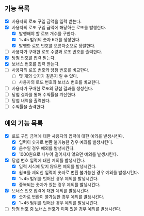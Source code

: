 ## 기능 목록
* [X] 사용자의 로또 구입 금액을 입력 받는다.
* [X] 사용자의 로또 구입 금액에 해당하는 로또를 발행한다.
  * [X] 발행해야 할 로또 개수를 구한다.
  * [X] 1~45 범위의 숫자 6개를 생성한다.
  * [X] 발행한 로또 번호를 오름차순으로 정렬한다.
* [ ] 사용자가 구매한 로또 수량과 로또 번호를 출력한다.
* [X] 당첨 번호를 입력 받는다.
* [X] 보너스 번호를 입력 받는다.
* [ ] 사용자의 로또 번호와 당첨 번호를 비교한다.
  * [ ] 몇 개의 숫자가 같은지 알 수 있다.
  * [ ] 사용자의 로또 번호와 보너스 번호를 비교한다.
* [ ] 사용자가 구매한 로또의 당첨 결과를 생성한다.
* [ ] 당첨 결과를 통해 수익률을 계산한다.
* [ ] 당첨 내역을 출력한다.
* [ ] 수익률을 출력한다.

## 예외 기능 목록
* [X] 로또 구입 금액에 대한 사용자의 입력에 대한 예외를 발생시킨다.
  * [X] 입력이 숫자로 변환 불가능한 경우 예외를 발생시킨다.
  * [X] 음수일 경우 예외를 발생시킨다.
  * [X] 1000원으로 나누어 떨어지지 않으면 예외를 발생시킨다.
* [X] 당첨 번호 입력에 대한 예외를 발생시킨다.
  * [X] 입력 서식에 맞지 않으면 예외를 발생시킨다.
  * [X] 쉼표를 제외한 입력이 숫자로 변환 불가능한 경우 예외를 발생시킨다.
  * [X] 1~45 범위를 벗어난 경우 예외를 발생시킨다.
  * [X] 중복되는 숫자가 있는 경우 예외를 발생시킨다.
* [X] 보너스 번호 입력에 대한 예외를 발생시킨다.
  * [X] 숫자로 변환이 불가능한 경우 예외를 발생시킨다.
  * [X] 1~45 범위를 벗어난 경우 예외를 발생시킨다.
* [ ] 당첨 번호 중 보너스 번호가 이미 있을 경우 예외를 발생시킨다.